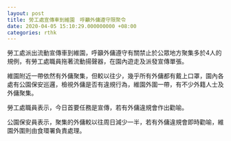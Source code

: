 ```yaml
---
layout: post
title: 勞工處宣傳車到維園　呼籲外傭遵守限聚令
date: 2020-04-05 15:10:29.000000000 +08:00
categories: rthk
---
```


勞工處派出流動宣傳車到維園，呼籲外傭遵守有關禁止於公眾地方聚集多於4人的規例，有勞工處職員拖著流動揚聲器，在園內遊走及派發宣傳單張。

維園附近一帶依然有外傭聚集，但較以往少，幾乎所有外傭都有戴上口罩，園內各處有公園保安巡邏，檢視外傭是否有違規行為，維園外圍一帶，有不少外籍人士及外傭聚集。

勞工處職員表示，今日首要任務是宣傳，若有外傭違規會作出勸喻。

公園保安員表示，聚集的外傭較以往周日減少一半，若有外傭違規會即時勸喻，維園外圍則由食環署負責處理。
